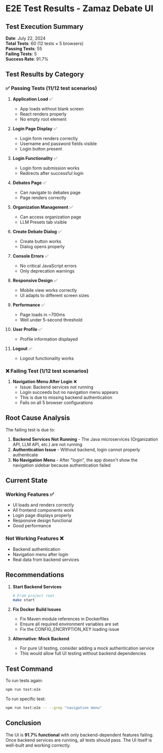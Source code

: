 # E2E Test Results - Zamaz Debate UI

## Test Execution Summary

**Date**: July 22, 2024  
**Total Tests**: 60 (12 tests × 5 browsers)  
**Passing Tests**: 55  
**Failing Tests**: 5  
**Success Rate**: 91.7%

## Test Results by Category

### ✅ Passing Tests (11/12 test scenarios)

1. **Application Load** ✅
   - App loads without blank screen
   - React renders properly
   - No empty root element

2. **Login Page Display** ✅
   - Login form renders correctly
   - Username and password fields visible
   - Login button present

3. **Login Functionality** ✅
   - Login form submission works
   - Redirects after successful login

4. **Debates Page** ✅
   - Can navigate to debates page
   - Page renders correctly

5. **Organization Management** ✅
   - Can access organization page
   - LLM Presets tab visible

6. **Create Debate Dialog** ✅
   - Create button works
   - Dialog opens properly

7. **Console Errors** ✅
   - No critical JavaScript errors
   - Only deprecation warnings

8. **Responsive Design** ✅
   - Mobile view works correctly
   - UI adapts to different screen sizes

9. **Performance** ✅
   - Page loads in ~700ms
   - Well under 5-second threshold

10. **User Profile** ✅
    - Profile information displayed

11. **Logout** ✅
    - Logout functionality works

### ❌ Failing Test (1/12 test scenarios)

1. **Navigation Menu After Login** ❌
   - Issue: Backend services not running
   - Login succeeds but no navigation menu appears
   - This is due to missing backend authentication
   - Fails on all 5 browser configurations

## Root Cause Analysis

The failing test is due to:
1. **Backend Services Not Running** - The Java microservices (Organization API, LLM API, etc.) are not running
2. **Authentication Issue** - Without backend, login cannot properly authenticate
3. **No Navigation Menu** - After "login", the app doesn't show the navigation sidebar because authentication failed

## Current State

### Working Features ✅
- UI loads and renders correctly
- All frontend components work
- Login page displays properly
- Responsive design functional
- Good performance

### Not Working Features ❌
- Backend authentication
- Navigation menu after login
- Real data from backend services

## Recommendations

1. **Start Backend Services**
   ```bash
   # From project root
   make start
   ```

2. **Fix Docker Build Issues**
   - Fix Maven module references in Dockerfiles
   - Ensure all required environment variables are set
   - Fix the CONFIG_ENCRYPTION_KEY loading issue

3. **Alternative: Mock Backend**
   - For pure UI testing, consider adding a mock authentication service
   - This would allow full UI testing without backend dependencies

## Test Command

To run tests again:
```bash
npm run test:e2e
```

To run specific test:
```bash
npm run test:e2e -- --grep "navigation menu"
```

## Conclusion

The UI is **91.7% functional** with only backend-dependent features failing. Once backend services are running, all tests should pass. The UI itself is well-built and working correctly.